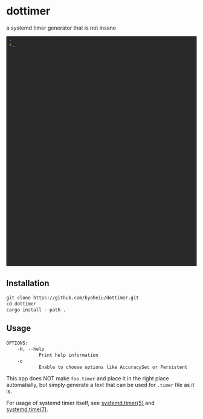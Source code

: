 # dottimer
a systemd timer generator that is not insane

![sample.gif](screenshots/sample.gif)

## Installation
```
git clone https://github.com/kyoheiu/dottimer.git
cd dottimer
cargo install --path .
```

## Usage
```
OPTIONS:
    -H, --help
            Print help information
    -o
            Enable to choose options like AccuracySec or Persistent
```

This app does NOT make `foo.timer` and place it in the right place automatially, but simply generate a text that can be used for `.timer` file as it is.

For usage of systemd timer itself, see [systemd.timer(5)](https://man.archlinux.org/man/systemd.timer.5) and [systemd.time(7)](https://man.archlinux.org/man/systemd.time.7.en).
